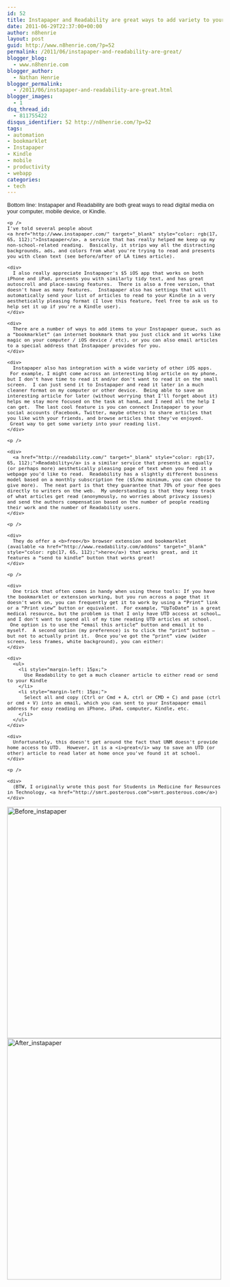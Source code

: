 ```yaml
---
id: 52
title: Instapaper and Readability are great ways to add variety to your reading
date: 2011-06-29T22:37:00+00:00
author: n8henrie
layout: post
guid: http://www.n8henrie.com/?p=52
permalink: /2011/06/instapaper-and-readability-are-great/
blogger_blog:
  - www.n8henrie.com
blogger_author:
  - Nathan Henrie
blogger_permalink:
  - /2011/06/instapaper-and-readability-are-great.html
blogger_images:
  - 1
dsq_thread_id:
  - 811755422
disqus_identifier: 52 http://n8henrie.com/?p=52
tags:
- automation
- bookmarklet
- Instapaper
- Kindle
- mobile
- productivity
- webapp
categories:
- tech
---
```

<div>
  <div style="border-collapse: collapse; font-family: arial, sans-serif; font-size: 13px;">
    <div>
      Bottom line: Instapaper and Readability are both great ways to read digital media on your computer, mobile device, or Kindle.
    </div>
    
    <p />
    I've told several people about 
    <a href="http://www.instapaper.com/" target="_blank" style="color: rgb(17, 65, 112);">Instapaper</a>, a service that has really helped me keep up my non-school-related reading.  Basically, it strips way all the distracting backgrounds, ads, and colors from what you're trying to read and presents you with clean text (see before/after of LA times article). 
    
    <div>
      I also really appreciate Instapaper's $5 iOS app that works on both iPhone and iPad, presents you with similarly tidy text, and has great autoscroll and place-saving features.  There is also a free version, that doesn't have as many features.  Instapaper also has settings that will automatically send your list of articles to read to your Kindle in a very aesthetically pleasing format (I love this feature, feel free to ask us to help set it up if you're a Kindle user).
    </div>
    
    <div>
      There are a number of ways to add items to your Instapaper queue, such as a “bookmarklet” (an internet bookmark that you just click and it works like magic on your computer / iOS device / etc), or you can also email articles to a special address that Instapaper provides for you.
    </div>
    
    <div>
      Instapaper also has integration with a wide variety of other iOS apps.  For example, I might come across an interesting blog article on my phone, but I don't have time to read it and/or don't want to read it on the small screen.  I can just send it to Instapaper and read it later in a much cleaner format on my computer or other device.  Being able to save an interesting article for later (without worrying that I'll forget about it) helps me stay more focused on the task at hand… and I need all the help I can get.  The last cool feature is you can connect Instapaper to your social accounts (Facebook, Twitter, maybe others) to share articles that you like with your friends, and browse articles that they've enjoyed.  Great way to get some variety into your reading list.
    </div>
    
    <p />
    
    <div>
      <a href="http://readability.com/" target="_blank" style="color: rgb(17, 65, 112);">Readability</a> is a similar service that presents an equally (or perhaps more) aesthetically pleasing page of text when you feed it a webpage you'd like to read.  Readability has a slightly different business model based on a monthly subscription fee ($5/mo minimum, you can choose to give more).  The neat part is that they guarantee that 70% of your fee goes directly to writers on the web.  My understanding is that they keep track of what articles get read (anonymously, no worries about privacy issues) and send the authors compensation based on the number of people reading their work and the number of Readability users.
    </div>
    
    <p />
    
    <div>
      They do offer a <b>free</b> browser extension and bookmarklet (available <a href="http://www.readability.com/addons" target="_blank" style="color: rgb(17, 65, 112);">here</a>) that works great, and it features a “send to kindle” button that works great!
    </div>
    
    <p />
    
    <div>
      One trick that often comes in handy when using these tools: If you have the bookmarklet or extension working, but you run across a page that it doesn't work on, you can frequently get it to work by using a “Print” link or a “Print view” button or equivalent.  For example, “UpToDate” is a great medical resource… but the problem is that I only have UTD access at school… and I don't want to spend all of my time reading UTD articles at school.  One option is to use the “email this article” button and email it to myself.  A second option (my preference) is to click the “print” button — but not to actually print it.  Once you've got the “print” view (wider screen, less frames, white background), you can either:
    </div>
    
    <div>
      <ul>
        <li style="margin-left: 15px;">
          Use Readability to get a much cleaner article to either read or send to your Kindle
        </li>
        <li style="margin-left: 15px;">
          Select all and copy (Ctrl or Cmd + A, ctrl or CMD + C) and pase (ctrl or cmd + V) into an email, which you can sent to your Instapaper email address for easy reading on iPhone, iPad, computer, Kindle, etc.
        </li>
      </ul>
    </div>
    
    <div>
      Unfortunately, this doesn't get around the fact that UNM doesn't provide home access to UTD.  However, it is a <i>great</i> way to save an UTD (or other) article to read later at home once you've found it at school.
    </div>
    
    <p />
    
    <div>
      (BTW, I originally wrote this post for Students in Medicine for Resources in Technology, <a href="http://smrt.posterous.com">smrt.posterous.com</a>)
    </div>
  </div>
  
  <p>
    <div>
      <a href="{{ site.url }}/uploads/2012/09/Before_Instapaper.jpg.scaled.500.jpg"><img alt="Before_instapaper" height="539" src="{{ site.url }}/uploads/2012/09/Before_Instapaper.jpg.scaled.500.jpg" width="500" /></a> <a href="{{ site.url }}/uploads/2012/09/After_Instapaper.jpg.scaled.500.jpg"><img alt="After_instapaper" height="562" src="{{ site.url }}/uploads/2012/09/After_Instapaper.jpg.scaled.500.jpg" width="500" /></a>
    </div>
  </p>
</div>

<div>
</div>